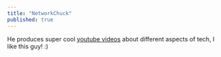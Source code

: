 ```yaml
---
title: "NetworkChuck"
published: true
---
```


He produces super cool [youtube videos](https://www.youtube.com/channel/UC9x0AN7BWHpCDHSm9NiJFJQ) about different aspects of tech, I like this guy! :)
